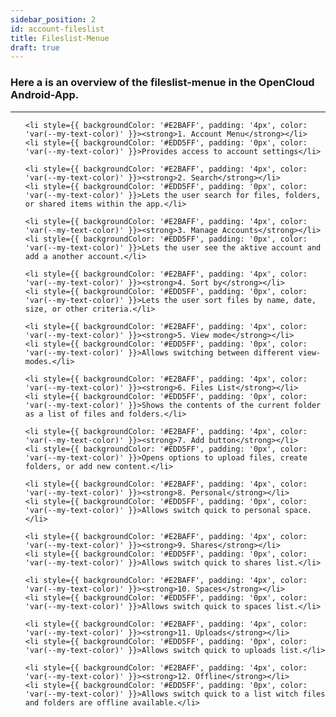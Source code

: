 ```yaml
---
sidebar_position: 2
id: account-fileslist
title: Fileslist-Menue
draft: true
---
```


### Here a is an overview of the fileslist-menue in the OpenCloud Android-App.

---

<div style={{ display: 'flex', alignItems: 'center' }}>

<!-- <img src={require("../../img/overview/fileslist.png").default} alt="Fileslist-Overview" style={{ width: '400px', marginRight: '60px' }} /> -->

<ul style={{ listStyleType: 'none', padding: 0, margin: 0, width: '100%' }}>

    <li style={{ backgroundColor: '#E2BAFF', padding: '4px', color: 'var(--my-text-color)' }}><strong>1. Account Menu</strong></li>
    <li style={{ backgroundColor: '#EDD5FF', padding: '0px', color: 'var(--my-text-color)' }}>Provides access to account settings</li>

    <li style={{ backgroundColor: '#E2BAFF', padding: '4px', color: 'var(--my-text-color)' }}><strong>2. Search</strong></li>
    <li style={{ backgroundColor: '#EDD5FF', padding: '0px', color: 'var(--my-text-color)' }}>Lets the user search for files, folders, or shared items within the app.</li>

    <li style={{ backgroundColor: '#E2BAFF', padding: '4px', color: 'var(--my-text-color)' }}><strong>3. Manage Accounts</strong></li>
    <li style={{ backgroundColor: '#EDD5FF', padding: '0px', color: 'var(--my-text-color)' }}>Lets the user see the aktive account and add a another account.</li>

    <li style={{ backgroundColor: '#E2BAFF', padding: '4px', color: 'var(--my-text-color)' }}><strong>4. Sort by</strong></li>
    <li style={{ backgroundColor: '#EDD5FF', padding: '0px', color: 'var(--my-text-color)' }}>Lets the user sort files by name, date, size, or other criteria.</li>

    <li style={{ backgroundColor: '#E2BAFF', padding: '4px', color: 'var(--my-text-color)' }}><strong>5. View mode</strong></li>
    <li style={{ backgroundColor: '#EDD5FF', padding: '0px', color: 'var(--my-text-color)' }}>Allows switching between different view-modes.</li>

    <li style={{ backgroundColor: '#E2BAFF', padding: '4px', color: 'var(--my-text-color)' }}><strong>6. Files List</strong></li>
    <li style={{ backgroundColor: '#EDD5FF', padding: '0px', color: 'var(--my-text-color)' }}>Shows the contents of the current folder as a list of files and folders.</li>

    <li style={{ backgroundColor: '#E2BAFF', padding: '4px', color: 'var(--my-text-color)' }}><strong>7. Add button</strong></li>
    <li style={{ backgroundColor: '#EDD5FF', padding: '0px', color: 'var(--my-text-color)' }}>Opens options to upload files, create folders, or add new content.</li>

    <li style={{ backgroundColor: '#E2BAFF', padding: '4px', color: 'var(--my-text-color)' }}><strong>8. Personal</strong></li>
    <li style={{ backgroundColor: '#EDD5FF', padding: '0px', color: 'var(--my-text-color)' }}>Allows switch quick to personal space.</li>

    <li style={{ backgroundColor: '#E2BAFF', padding: '4px', color: 'var(--my-text-color)' }}><strong>9. Shares</strong></li>
    <li style={{ backgroundColor: '#EDD5FF', padding: '0px', color: 'var(--my-text-color)' }}>Allows switch quick to shares list.</li>

    <li style={{ backgroundColor: '#E2BAFF', padding: '4px', color: 'var(--my-text-color)' }}><strong>10. Spaces</strong></li>
    <li style={{ backgroundColor: '#EDD5FF', padding: '0px', color: 'var(--my-text-color)' }}>Allows switch quick to spaces list.</li>

    <li style={{ backgroundColor: '#E2BAFF', padding: '4px', color: 'var(--my-text-color)' }}><strong>11. Uploads</strong></li>
    <li style={{ backgroundColor: '#EDD5FF', padding: '0px', color: 'var(--my-text-color)' }}>Allows switch quick to uploads list.</li>

    <li style={{ backgroundColor: '#E2BAFF', padding: '4px', color: 'var(--my-text-color)' }}><strong>12. Offline</strong></li>
    <li style={{ backgroundColor: '#EDD5FF', padding: '0px', color: 'var(--my-text-color)' }}>Allows switch quick to a list witch files and folders are offline available.</li>

  </ul>

</div>
